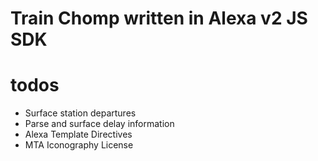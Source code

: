 # Train Chomp written in Alexa v2 JS SDK

# todos

* Surface station departures
* Parse and surface delay information
* Alexa Template Directives
* MTA Iconography License
